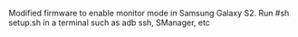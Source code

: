 Modified firmware to enable monitor mode in Samsung Galaxy S2.
Run #sh setup.sh in a terminal such as adb ssh, SManager, etc
